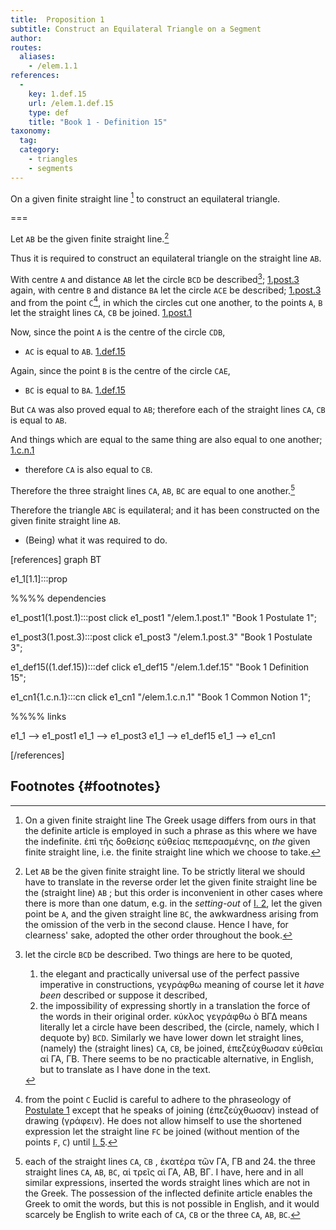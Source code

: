 ```yaml
---
title:  Proposition 1
subtitle: Construct an Equilateral Triangle on a Segment
author:
routes:
  aliases:
    - /elem.1.1
references:
  - 
    key: 1.def.15
    url: /elem.1.def.15
    type: def
    title: "Book 1 - Definition 15"
taxonomy:
  tag:
  category:
    - triangles
    - segments
---
```


On a given finite straight line [^1] to construct an equilateral triangle.


===

Let `AB` be the given finite straight line.[^2]

Thus it is required to construct an equilateral triangle on the straight line `AB`. 

With centre `A` and distance `AB` let the circle `BCD` be described[^3]; [1.post.3] again, with centre `B` and distance `BA` let the circle `ACE` be described; [1.post.3] and from the point `C`[^4], in which the circles cut one another, to the points `A`, `B` let the straight lines `CA`, `CB` be joined. [1.post.1] 

Now, since the point `A` is the centre of the circle `CDB`, 
- `AC` is equal to `AB`. [1.def.15]

Again, since the point `B` is the centre of the circle `CAE`, 
- `BC` is equal to `BA`. [1.def.15]

But `CA` was also proved equal to `AB`; therefore each of the straight lines `CA`, `CB` is equal to `AB`.

And things which are equal to the same thing are also equal to one another; [1.c.n.1] 
- therefore `CA` is also equal to `CB`.

Therefore the three straight lines `CA`, `AB`, `BC` are equal to one another.[^5]

Therefore the triangle `ABC` is equilateral; and it has been constructed on the given finite straight line `AB`.


- (Being) what it was required to do.


[1.def.15]: /elem.1.def.15 "Book 1 - Definition 15"
[1.post.1]: /elem.1.post.1 "Book 1 - Postulate 1"
[1.post.3]: /elem.1.post.3 "Book 1 - Postulate 3"
[1.c.n.1]: /elem.1.c.n.1 "Book 1 - Common Notion 1"

[references]
graph BT

e1_1[1.1]:::prop

%%%% dependencies

e1_post1(1.post.1):::post
click e1_post1 "/elem.1.post.1" "Book 1 Postulate 1";

e1_post3(1.post.3):::post
click e1_post3 "/elem.1.post.3" "Book 1 Postulate 3";

e1_def15((1.def.15)):::def
click e1_def15 "/elem.1.def.15" "Book 1 Definition 15";

e1_cn1{1.c.n.1}:::cn
click e1_cn1 "/elem.1.c.n.1" "Book 1 Common Notion 1";

%%%% links

e1_1 --> e1_post1
e1_1 --> e1_post3
e1_1 --> e1_def15
e1_1 --> e1_cn1

[/references]

## Footnotes {#footnotes}

[^1]: On a given finite straight line
    The Greek usage differs from ours in that the definite article is employed in such a phrase as this where we have the indefinite. <foreign lang="greek">ἐπὶ τῆς δοθείσης εὐθείας πεπερασμένης</foreign>, <quote>on <em>the</em> given finite straight line,</quote> i.e. the finite straight line which we choose to take.

[^2]: Let `AB` be the given finite straight line.
    To be strictly literal we should have to translate in the reverse order <quote>let the given finite straight line be the (straight line) `AB`</quote> ; but this order is inconvenient in other cases where there is more than one datum, e.g. in the <em>setting-out</em> of <a href="/elem.1.2">I. 2</a>, <quote>let the given point be `A`, and the given straight line `BC`,</quote> the awkwardness arising from the omission of the verb in the second clause. Hence I have, for clearness' sake, adopted the other order throughout the book.

[^3]: let the circle `BCD` be described.
    Two things are here to be quoted, 
    1. the elegant and practically universal use of the perfect passive imperative in constructions, <foreign lang="greek">γεγράφθω</foreign> meaning of course <quote>let it <em>have been</em> described</quote> or <quote>suppose it described,</quote>
    2. the impossibility of expressing shortly in a translation the force of the words in their original order. <foreign lang="greek">κύκλος γεγράφθω ὸ ΒΓΔ</foreign> means literally <quote>let a circle have been described, the (circle, namely, which I dequote by) `BCD`.</quote> Similarly we have lower down <quote>let straight lines, (namely) the (straight lines) `CA`, `CB`, be joined,</quote> <foreign lang="greek">ἐπεζεύχθωσαν εὐθεῖαι αί ΓΑ, ΓΒ</foreign>. There seems to be no practicable alternative, in English, but to translate as I have done in the text.

[^4]: from the point `C`
    Euclid is careful to adhere to the phraseology of <a href="/elem.1.post.1">Postulate 1</a> except that he speaks of <quote>joining</quote> (<foreign lang="greek">ἐπεζεύχθωσαν</foreign>) instead of <quote>drawing</quote> (<foreign lang="greek">γράφειν</foreign>). He does not allow himself to use the shortened expression <quote>let the straight line `FC` be joined</quote> (without mention of the points `F`, `C`) until <a href="/elem.1.5">I. 5</a>.

[^5]: each of the straight lines `CA`, `CB`
    , <foreign lang="greek">ἑκατέρα τῶν ΓΑ, ΓΒ</foreign> and <span class="bold">24. the three straight</span> lines `CA`, `AB`, `BC`, <foreign lang="greek">αἱ τρεῖς αἱ ΓΑ, ΑΒ, ΒΓ</foreign>. I have, here and in all similar expressions, inserted the words <quote>straight lines</quote> which are not in the Greek. The possession of the inflected definite article enables the Greek to omit the words, but this is not possible in English, and it would scarcely be English to write <quote>each of `CA`, `CB`</quote> or <quote>the three `CA`, `AB`, `BC`.</quote>

